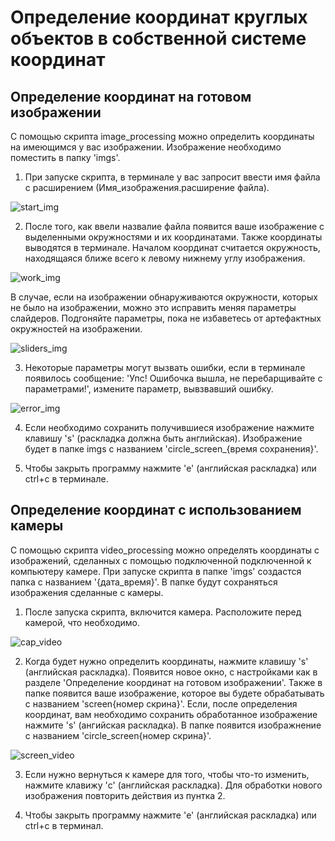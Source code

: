 # Определение координат круглых объектов в собственной системе координат

## Определение координат на готовом изображении 

С помощью скрипта image_processing можно определить координаты на имеющимся у вас изображении. Изображение необходимо поместить в папку 'imgs'.

1. При запуске скрипта, в терминале у вас запросит ввести имя файла с расширением (Имя_изображения.расширение файла).

![start_img](https://github.com/gitzense/caps_coordinates/assets/114235388/d55fad88-559c-4c25-b663-1880c8d33886)

2. После того, как ввели назвалие файла появится ваше изображение с выделенными окружностями и их координатами. Также координаты выводятся в терминале. Началом координат считается окружность, находящаяся ближе всего к левому нижнему углу изображения.

![work_img](https://github.com/gitzense/caps_coordinates/assets/114235388/520eaddc-3997-42b2-ad98-b49529b00543)

В случае, если на изображении обнаруживаются окружности, которых не было на изображении, можно это исправить меняя параметры слайдеров. Подгоняйте параметры, пока не избаветесь от артефактных окружностей на изображении. 

![sliders_img](https://github.com/gitzense/caps_coordinates/assets/114235388/7260afda-9409-455f-a8c5-5dc555c0e065)

3. Некоторые параметры могут вызвать ошибки, если в терминале появилось сообщение: 'Упс! Ошибочка вышла, не перебарщивайте с параметрами!', измените параметр, вывзвавший ошибку.

![error_img](https://github.com/gitzense/caps_coordinates/assets/114235388/8705841f-481a-49b6-8f05-cbdeaf5eb0ac)

4. Если необходимо сохранить получившиеся изображение нажмите клавишу 's' (раскладка должна быть английская). Изображение будет в папке imgs с названием 'circle_screen_{время сохранения}'.
  
5. Чтобы закрыть программу нажмите 'e' (английская раскладка) или ctrl+c в терминале.

## Определение координат с использованием камеры

С помощью скрипта video_processing можно определять координаты с изображений, сделанных с помощью подключенной подключенной к компьютеру камере. При запуске скрипта в папке 'imgs' создастся папка с названием '{дата_время}'. В папке будут сохраняться изображения сделанные с камеры. 

1. После запуска скрипта, включится камера. Расположите перед камерой, что необходимо.

![cap_video](https://github.com/gitzense/caps_coordinates/assets/114235388/c540117a-9cae-425e-a678-910ca0fba629)

2. Когда будет нужно определить координаты, нажмите клавишу 's' (английская раскладка). Появится новое окно, с настройками как в разделе 'Определение координат на готовом изображении'. Также в папке появится ваше изображение, которое вы будете обрабатывать с названием 'screen{номер скрина}'. Если, после определения координат, вам необходимо сохранить обработанное изображение нажмите 's' (ангийская раскладка). В папке появится изображнение с названием 'circle_screen{номер скрина}'.

![screen_video](https://github.com/gitzense/caps_coordinates/assets/114235388/134837a0-ae76-4d1e-ba49-9db3a0b937da)

3. Если нужно вернуться к камере для того, чтобы что-то изменить, нажмите клавижу 'c' (английская раскладка). Для обработки нового изображения повторить действия из пунтка 2.

4. Чтобы закрыть программу нажмите 'e' (английская раскладка) или ctrl+c в терминал.





